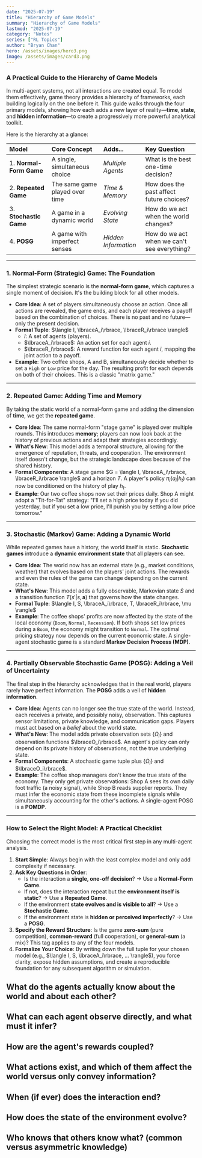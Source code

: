 ```yaml
---
date: "2025-07-19"
title: "Hierarchy of Game Models"
summary: "Hierarchy of Game Models"
lastmod: "2025-07-19"
category: "Notes"
series: ["RL Topics"]
author: "Bryan Chan"
hero: /assets/images/hero3.png
image: /assets/images/card3.png
---
```


### A Practical Guide to the Hierarchy of Game Models

In multi-agent systems, not all interactions are created equal. To model them effectively, game theory provides a hierarchy of frameworks, each building logically on the one before it. This guide walks through the four primary models, showing how each adds a new layer of reality—**time**, **state**, and **hidden information**—to create a progressively more powerful analytical toolkit.

Here is the hierarchy at a glance:

| Model | Core Concept | Adds... | Key Question |
| :--- | :--- | :--- | :--- |
| 1. **Normal-Form Game** | A single, simultaneous choice | *Multiple Agents* | What is the best one-time decision? |
| 2. **Repeated Game** | The same game played over time | *Time & Memory* | How does the past affect future choices? |
| 3. **Stochastic Game** | A game in a dynamic world | *Evolving State* | How do we act when the world changes? |
| 4. **POSG** | A game with imperfect senses | *Hidden Information* | How do we act when we can't see everything? |

---

### 1. Normal-Form (Strategic) Game: The Foundation

The simplest strategic scenario is the **normal-form game**, which captures a single moment of decision. It's the building block for all other models.

* **Core Idea**: A set of players simultaneously choose an action. Once all actions are revealed, the game ends, and each player receives a payoff based on the combination of choices. There is no past and no future—only the present decision.
* **Formal Tuple**: $\langle I, \lbraceA_i\rbrace, \lbraceR_i\rbrace \rangle$
    * $I$: A set of agents (players).
    * $\lbraceA_i\rbrace$: An action set for each agent $i$.
    * $\lbraceR_i\rbrace$: A reward function for each agent $i$, mapping the joint action to a payoff.
* **Example**: Two coffee shops, A and B, simultaneously decide whether to set a `High` or `Low` price for the day. The resulting profit for each depends on both of their choices. This is a classic "matrix game."

---

### 2. Repeated Game: Adding Time and Memory

By taking the static world of a normal-form game and adding the dimension of **time**, we get the **repeated game**.

* **Core Idea**: The same normal-form "stage game" is played over multiple rounds. This introduces **memory**; players can now look back at the history of previous actions and adapt their strategies accordingly.
* **What's New**: This model adds a temporal structure, allowing for the emergence of reputation, threats, and cooperation. The environment itself doesn't change, but the strategic landscape does because of the shared history.
* **Formal Components**: A stage game $G = \langle I, \lbraceA_i\rbrace, \lbraceR_i\rbrace \rangle$ and a horizon $T$. A player's policy $\pi_i(a_i | h_t)$ can now be conditioned on the history of play $h_t$.
* **Example**: Our two coffee shops now set their prices daily. Shop A might adopt a "Tit-for-Tat" strategy: "I'll set a high price today if you did yesterday, but if you set a low price, I'll punish you by setting a low price tomorrow."

---

### 3. Stochastic (Markov) Game: Adding a Dynamic World

While repeated games have a history, the world itself is static. **Stochastic games** introduce a **dynamic environment state** that all players can see.

* **Core Idea**: The world now has an external state (e.g., market conditions, weather) that evolves based on the players' joint actions. The rewards and even the rules of the game can change depending on the current state.
* **What's New**: This model adds a fully observable, Markovian state $S$ and a transition function $T(s' | s, \mathbf{a})$ that governs how the state changes.
* **Formal Tuple**: $\langle I, S, \lbraceA_i\rbrace, T, \lbraceR_i\rbrace, \mu \rangle$
* **Example**: The coffee shops' profits are now affected by the state of the local economy (`Boom`, `Normal`, `Recession`). If both shops set low prices during a `Boom`, the economy might transition to `Normal`. The optimal pricing strategy now depends on the current economic state. A single-agent stochastic game is a standard **Markov Decision Process (MDP)**.

---

### 4. Partially Observable Stochastic Game (POSG): Adding a Veil of Uncertainty

The final step in the hierarchy acknowledges that in the real world, players rarely have perfect information. The **POSG** adds a veil of **hidden information**.

* **Core Idea**: Agents can no longer see the true state of the world. Instead, each receives a private, and possibly noisy, observation. This captures sensor limitations, private knowledge, and communication gaps. Players must act based on a *belief* about the world state.
* **What's New**: The model adds private observation sets $\lbrace\Omega_i\rbrace$ and observation functions $\lbraceO_i\rbrace$. An agent's policy can only depend on its private history of observations, not the true underlying state.
* **Formal Components**: A stochastic game tuple plus $\lbrace\Omega_i\rbrace$ and $\lbraceO_i\rbrace$.
* **Example**: The coffee shop managers don't know the true state of the economy. They only get private observations: Shop A sees its own daily foot traffic (a noisy signal), while Shop B reads supplier reports. They must infer the economic state from these incomplete signals while simultaneously accounting for the other's actions. A single-agent POSG is a **POMDP**.

---

### How to Select the Right Model: A Practical Checklist

Choosing the correct model is the most critical first step in any multi-agent analysis.

1.  **Start Simple**: Always begin with the least complex model and only add complexity if necessary.
2.  **Ask Key Questions in Order**:
    * Is the interaction a **single, one-off decision**? → Use a **Normal-Form Game**.
    * If not, does the interaction repeat but the **environment itself is static**? → Use a **Repeated Game**.
    * If the environment **state evolves and is visible to all**? → Use a **Stochastic Game**.
    * If the environment state is **hidden or perceived imperfectly**? → Use a **POSG**.
3.  **Specify the Reward Structure**: Is the game **zero-sum** (pure competition), **common-reward** (full cooperation), or **general-sum** (a mix)? This tag applies to any of the four models.
4.  **Formalize Your Choice**: By writing down the full tuple for your chosen model (e.g., $\langle I, S, \lbraceA_i\rbrace, ... \rangle$), you force clarity, expose hidden assumptions, and create a reproducible foundation for any subsequent algorithm or simulation.



## What do the agents actually know about the world and about each other?


## What can each agent observe directly, and what must it infer?


## How are the agent's rewards coupled?


## What actions exist, and which of them affect the world versus only convey information?


## When (if ever) does the interaction end?



## How does the state of the environment evolve?



## Who knows that others know what? (common versus asymmetric knowledge)








































